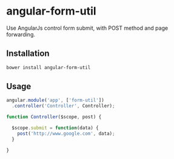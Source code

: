 angular-form-util
================

Use AngularJs control form submit, with POST method and page forwarding.

Installation
-------
```bash
bower install angular-form-util
```

Usage
-------
```js
angular.module('app', ['form-util'])
  .controller('Controller', Controller);

function Controller($scope, post) {

  $scope.submit = function(data) {
    post('http://www.google.com', data);
  }

}
```
